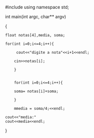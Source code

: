 #include<iostream>
using namespace std;


int main(int argc, char** argv)

{

    float notas[4],media, soma;

    for(int i=0;i<=4;i++){
    
         cout<<"digite a nota"<<i+1<<endl;
         
        cin>>notas[i];

        }
        

        for(int i=0;i<=4;i++){
        
        soma= notas[i]+soma;

        }
        
        mmedia = soma/4;<<endl;
        
    cout<<"media:"
    cout<<media<<endl;



}
